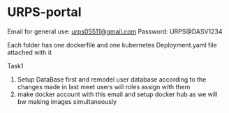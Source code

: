 # URPS-portal

Email for general use:
 urps05511@gmail.com
Password:
 URPS@DASV1234 

Each folder has one dockerfile and one kubernetes Deployment.yaml file attached with it

Task1
1) Setup DataBase first and remodel user database according to the changes made in last meet users will roles assign with them
2) make docker account with this email and setup docker hub as we will bw making images simultaneously

 
  
